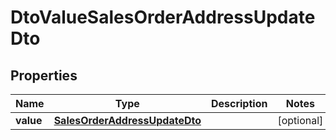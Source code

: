 
# DtoValueSalesOrderAddressUpdateDto

## Properties
Name | Type | Description | Notes
------------ | ------------- | ------------- | -------------
**value** | [**SalesOrderAddressUpdateDto**](SalesOrderAddressUpdateDto.md) |  |  [optional]



